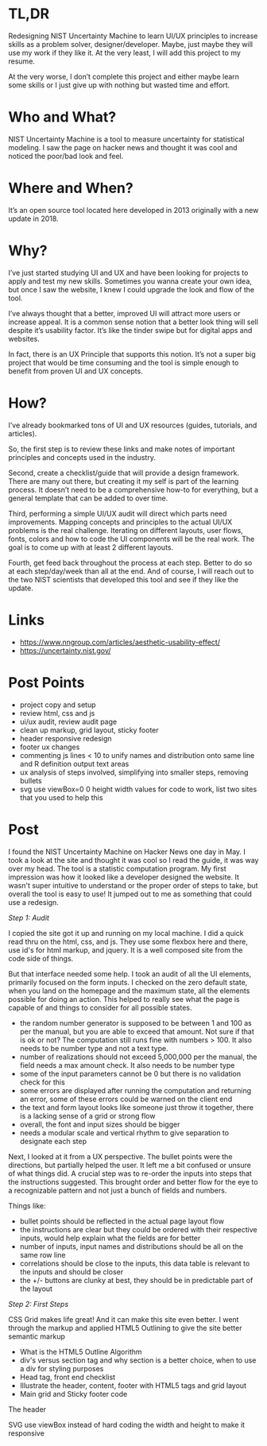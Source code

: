TL,DR
===

Redesigning NIST Uncertainty Machine to learn UI/UX principles to increase skills as a problem solver, designer/developer.  Maybe, just maybe they will use my work if they like it.  At the very least, I will add this project to my resume.  

At the very worse, I don’t complete this project and either maybe learn some skills or I just give up with nothing but wasted time and effort.

Who and What?
===

NIST Uncertainty Machine is a tool to measure uncertainty for statistical modeling.
I saw the page on hacker news and thought it was cool and noticed the poor/bad look and feel.

Where and When?
===

It’s an open source tool located here developed in 2013 originally with a new update in 2018.

Why?
===

I’ve just started studying UI and UX and have been looking for projects to apply and test my new skills.
Sometimes you wanna create your own idea, but once I saw the website, I knew I could upgrade the look and flow of the tool.

I’ve always thought that a better, improved UI will attract more users or increase appeal.
It is a common sense notion that a better look thing will sell despite it’s usability factor.
It’s like the tinder swipe but for digital apps and websites.

In fact, there is an UX Principle that supports this notion.
It’s not a super big project that would be time consuming and the tool is simple enough to benefit from proven UI and UX concepts.


How?
===
I’ve already bookmarked tons of UI and UX resources (guides, tutorials, and articles).

So, the first step is to review these links and make notes of important principles and concepts used in the industry.

Second, create a checklist/guide that will provide a design framework.  There are many out there, but creating it my self is part of the learning process.  It doesn’t need to be a comprehensive how-to for everything, but a general template that can be added to over time.  

Third, performing a simple UI/UX audit will direct which parts need improvements.  Mapping concepts and principles to the actual UI/UX problems is the real challenge.  Iterating on different layouts, user flows, fonts, colors and how to code the UI components will be the real work.  The goal is to come up with at least 2 different layouts.  

Fourth, get feed back throughout the process at each step.  Better to do so at each step/day/week than all at the end.  And of course, I will reach out to the two NIST scientists that developed this tool and see if they like the update.  


Links
===

- https://www.nngroup.com/articles/aesthetic-usability-effect/
- https://uncertainty.nist.gov/


Post Points
===

- project copy and setup
- review html, css and js
- ui/ux audit, review audit page
- clean up markup, grid layout, sticky footer
- header responsive redesign
- footer ux changes
- commenting js lines < 10 to unify names and distribution onto same line and R definition output text areas
- ux analysis of steps involved, simplifying into smaller steps, removing bullets
- svg use viewBox=0 0 height width values for code to work, list two sites that you used to help this




Post
===

I found the NIST Uncertainty Machine on Hacker News one day in May.
I took a look at the site and thought it was cool so I read the guide, it was way over my head.
The tool is a statistic computation program.
My first impression was how it looked like a developer designed the website.
It wasn't super intuitive to understand or the proper order of steps to take, but overall the tool is easy to use!
It jumped out to me as something that could use a redesign.  



*Step 1: Audit*

I copied the site got it up and running on my local machine.
I did a quick read thru on the html, css, and js.
They use some flexbox here and there, use id's for html markup, and jquery.
It is a well composed site from the code side of things.

But that interface needed some help.
I took an audit of all the UI elements, primarily focused on the form inputs.
I checked on the zero default state, when you land on the homepage and the maximum state, all the elements possible for doing an action.
This helped to really see what the page is capable of and things to consider for all possible states.

- the random number generator is supposed to be between 1 and 100 as per the manual, but you are able to exceed that amount.  Not sure if that is ok or not?  The computation still runs fine with numbers > 100.  It also needs to be number type and not a text type.
- number of realizations should not exceed 5,000,000 per the manual, the field needs a max amount check.  It also needs to be number type
- some of the input parameters cannot be 0 but there is no validation check for this
- some errors are displayed after running the computation and returning an error, some of these errors could be warned on the client end
- the text and form layout looks like someone just throw it together, there is a lacking sense of a grid or strong flow
- overall, the font and input sizes should be bigger
- needs a modular scale and vertical rhythm to give separation to designate each step

Next, I looked at it from a UX perspective.
The bullet points were the directions, but partially helped the user.  It left me a bit confused or unsure of what things did.
A crucial step was to re-order the inputs into steps that the instructions suggested.
This brought order and better flow for the eye to a recognizable pattern and not just a bunch of fields and numbers.

Things like:

- bullet points should be reflected in the actual page layout flow
- the instructions are clear but they could be ordered with their respective inputs, would help explain what the fields are for better
- number of inputs, input names and distributions should be all on the same row line
- correlations should be close to the inputs, this data table is relevant to the inputs and should be closer
- the +/- buttons are clunky at best, they should be in predictable part of the layout


*Step 2: First Steps*

CSS Grid makes life great!  And it can make this site even better.
I went through the markup and applied HTML5 Outlining to give the site better semantic markup

- What is the HTML5 Outline Algorithm
- div's versus section tag and why section is a better choice, when to use a div for styling purposes
- Head tag, front end checklist
- Illustrate the header, content, footer with HTML5 tags and grid layout
- Main grid and Sticky footer code

The header

SVG use viewBox instead of hard coding the width and height to make it responsive
